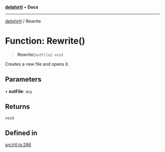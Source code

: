 [**delphirtl**](../README.md) • **Docs**

***

[delphirtl](../globals.md) / Rewrite

# Function: Rewrite()

> **Rewrite**(`outFile`): `void`

Creates a new file and opens it.

## Parameters

• **outFile**: `any`

## Returns

`void`

## Defined in

[src/rtl.ts:266](https://github.com/chuacw/delphirtl/blob/d71b924f22790501bc0f05faa45f3a3158bae305/src/rtl.ts#L266)
